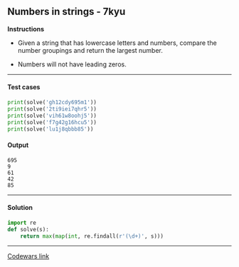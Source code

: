 ## Numbers in strings - 7kyu

**Instructions**

- Given a string that has lowercase letters and numbers, compare the number groupings and return the largest number.

- Numbers will not have leading zeros.

---

#### Test cases

```python
print(solve('gh12cdy695m1'))
print(solve('2ti9iei7qhr5'))
print(solve('vih61w8oohj5'))
print(solve('f7g42g16hcu5'))
print(solve('lu1j8qbbb85'))
```

#### Output
```
695
9
61
42
85
```

---

#### Solution

```python
import re
def solve(s):
    return max(map(int, re.findall(r'(\d+)', s)))
```

---

[Codewars link](https://www.codewars.com/kata/59dd2c38f703c4ae5e000014)
